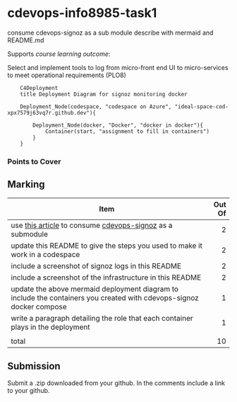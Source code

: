 # cdevops-info8985-task1
consume cdevops-signoz as a sub module describe with mermaid and README.md

Supports *course learning outcome*:

Select and implement tools to log from micro-front end UI to micro-services to meet operational requirements (PLO8)

```mermaid
    C4Deployment
    title Deployment Diagram for signoz monitoring docker

    Deployment_Node(codespace, "codespace on Azure", "ideal-space-cod-xpx7579j63vq7r.github.dev"){

        Deployment_Node(docker, "Docker", "docker in docker"){
            Container(start, "assignment to fill in containers")
        }
    }
```

### Points to Cover

## Marking

|Item|Out Of|
|--|--:|
|use [this article](https://www.ganesshkumar.com/articles/2025-01-07-git-submodules-cheat-sheet/) to consume [cdevops-signoz](https://github.com/conestogac-acsit/cdevops-signoz) as a submodule|2|
|update this README to give the steps you used to make it work in a codespace|2|
|include a screenshot of signoz logs in this README|2|
|include a screenshot of the infrastructure in this README|2|
|update the above mermaid deployment diagram to include the containers you created with cdevops-signoz docker compose|1|
|write a paragraph detailing the role that each container plays in the deployment|1|
|||
|total|10|

## Submission

Submit a .zip downloaded from your github. In the comments include a link to your github.
